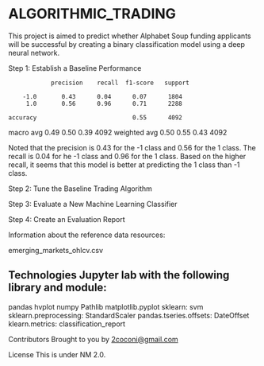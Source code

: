 # ALGORITHMIC_TRADING

This project is aimed to predict whether Alphabet Soup funding applicants will be successful by creating a binary classification model using a deep neural network.

Step 1: Establish a Baseline Performance



                precision    recall  f1-score   support

        -1.0       0.43      0.04      0.07      1804
         1.0       0.56      0.96      0.71      2288

    accuracy                           0.55      4092
   macro avg       0.49      0.50      0.39      4092
weighted avg       0.50      0.55      0.43      4092

Noted that the precision is 0.43 for the -1 class and 0.56 for the 1 class. The recall is 0.04 for he -1 class and 0.96 for the 1 class. Based on the higher recall, it seems that this model is better at predicting the 1 class than -1 class.


Step 2: Tune the Baseline Trading Algorithm

Step 3: Evaluate a New Machine Learning Classifier

Step 4: Create an Evaluation Report

Information about the reference data resources: 

emerging_markets_ohlcv.csv

## Technologies Jupyter lab with the following library and module:
pandas
hvplot
numpy
Pathlib
matplotlib.pyplot
sklearn: svm
sklearn.preprocessing: StandardScaler
pandas.tseries.offsets: DateOffset
klearn.metrics: classification_report




Contributors Brought to you by 2coconi@gmail.com

License This is under NM 2.0.


